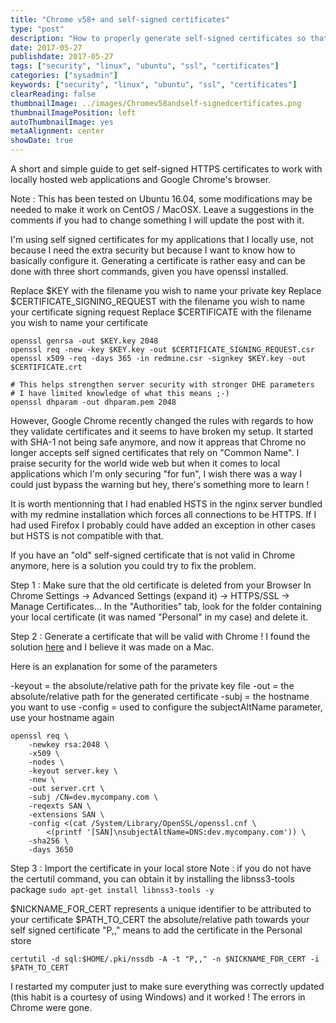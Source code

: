 ```yaml
---
title: "Chrome v58+ and self-signed certificates"
type: "post"
description: "How to properly generate self-signed certificates so that Chrome v58+ accepts them"
date: 2017-05-27
publishdate: 2017-05-27
tags: ["security", "linux", "ubuntu", "ssl", "certificates"]
categories: ["sysadmin"]
keywords: ["security", "linux", "ubuntu", "ssl", "certificates"]
clearReading: false
thumbnailImage: ../images/Chromev58andself-signedcertificates.png
thumbnailImagePosition: left
autoThumbnailImage: yes
metaAlignment: center
showDate: true
---
```

A short and simple guide to get self-signed HTTPS certificates to work with locally hosted web applications and Google Chrome's browser.
<!--more-->

Note : This has been tested on Ubuntu 16.04, some modifications may be needed to make it work on CentOS / MacOSX. Leave a suggestions in the comments if you had to change something I will update the post with it.

I'm using self signed certificates for my applications that I locally use, not because I need the extra security but because I want to know how to basically configure it. Generating a certificate is rather easy and can be done with three short commands, given you have openssl installed.

Replace $KEY with the filename you wish to name your private key
Replace $CERTIFICATE_SIGNING_REQUEST with the filename you wish to name your certificate signing request
Replace $CERTIFICATE with the filename you wish to name your certificate

```
openssl genrsa -out $KEY.key 2048
openssl req -new -key $KEY.key -out $CERTIFICATE_SIGNING_REQUEST.csr
openssl x509 -req -days 365 -in redmine.csr -signkey $KEY.key -out $CERTIFICATE.crt

# This helps strengthen server security with stronger DHE parameters
# I have limited knowledge of what this means ;-)
openssl dhparam -out dhparam.pem 2048

```

However, Google Chrome recently changed the rules with regards to how they validate certificates and it seems to have broken my setup. It started with SHA-1 not being safe anymore, and now it appreas that Chrome no longer accepts self signed certificates that rely on "Common Name". I praise security for the world wide web but when it comes to local applications which I'm only securing "for fun", I wish there was a way I could just bypass the warning but hey, there's something more to learn !

It is worth mentionning that I had enabled HSTS in the nginx server bundled with my redmine installation which forces all connections to be HTTPS. If I had used Firefox I probably could have added an exception in other cases but HSTS is not compatible with that.

If you have an "old" self-signed certificate that is not valid in Chrome anymore, here is a solution you could try to fix the problem.

Step 1 : Make sure that the old certificate is deleted from your Browser
In Chrome Settings -> Advanced Settings (expand it) -> HTTPS/SSL -> Manage Certificates...
In the "Authorities" tab, look for the folder containing your local certificate (it was named "Personal" in my case) and delete it.

Step 2 : Generate a certificate that will be valid with Chrome ! I found the solution [here](https://serverfault.com/questions/845766/generating-a-self-signed-cert-with-openssl-that-works-in-chrome-58) and I believe it was made on a Mac.

Here is an explanation for some of the parameters

-keyout = the absolute/relative path for the private key file
-out = the absolute/relative path for the generated certificate
-subj = the hostname you want to use
-config = used to configure the subjectAltName parameter, use your hostname again

```
openssl req \
    -newkey rsa:2048 \
    -x509 \
    -nodes \
    -keyout server.key \
    -new \
    -out server.crt \
    -subj /CN=dev.mycompany.com \
    -reqexts SAN \
    -extensions SAN \
    -config <(cat /System/Library/OpenSSL/openssl.cnf \
        <(printf '[SAN]\nsubjectAltName=DNS:dev.mycompany.com')) \
    -sha256 \
    -days 3650
```


Step 3 : Import the certificate in your local store
Note : if you do not have the certutil command, you can obtain it by installing the libnss3-tools package `sudo apt-get install libnss3-tools -y`

$NICKNAME_FOR_CERT represents a unique identifier to be attributed to your certificate
$PATH_TO_CERT the absolute/relative path towards your self signed certificate
"P,," means to add the certificate in the Personal store


`certutil -d sql:$HOME/.pki/nssdb -A -t "P,," -n $NICKNAME_FOR_CERT -i $PATH_TO_CERT`

I restarted my computer just to make sure everything was correctly updated (this habit is a courtesy of using Windows) and it worked ! The errors in Chrome were gone.

